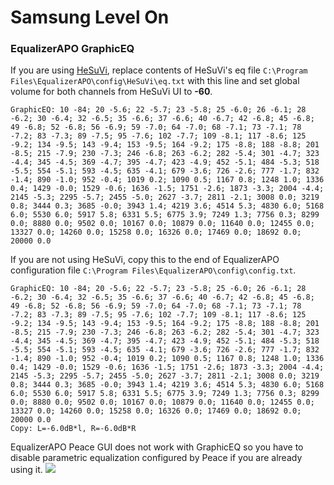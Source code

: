 # Samsung Level On
### EqualizerAPO GraphicEQ
If you are using [HeSuVi](https://sourceforge.net/projects/hesuvi/), replace contents of HeSuVi's eq file `C:\Program Files\EqualizerAPO\config\HeSuVi\eq.txt` with this line and set global volume for both channels from HeSuVi UI to **-60**.
```
GraphicEQ: 10 -84; 20 -5.6; 22 -5.7; 23 -5.8; 25 -6.0; 26 -6.1; 28 -6.2; 30 -6.4; 32 -6.5; 35 -6.6; 37 -6.6; 40 -6.7; 42 -6.8; 45 -6.8; 49 -6.8; 52 -6.8; 56 -6.9; 59 -7.0; 64 -7.0; 68 -7.1; 73 -7.1; 78 -7.2; 83 -7.3; 89 -7.5; 95 -7.6; 102 -7.7; 109 -8.1; 117 -8.6; 125 -9.2; 134 -9.5; 143 -9.4; 153 -9.5; 164 -9.2; 175 -8.8; 188 -8.8; 201 -8.5; 215 -7.9; 230 -7.3; 246 -6.8; 263 -6.2; 282 -5.4; 301 -4.7; 323 -4.4; 345 -4.5; 369 -4.7; 395 -4.7; 423 -4.9; 452 -5.1; 484 -5.3; 518 -5.5; 554 -5.1; 593 -4.5; 635 -4.1; 679 -3.6; 726 -2.6; 777 -1.7; 832 -1.4; 890 -1.0; 952 -0.4; 1019 0.2; 1090 0.5; 1167 0.8; 1248 1.0; 1336 0.4; 1429 -0.0; 1529 -0.6; 1636 -1.5; 1751 -2.6; 1873 -3.3; 2004 -4.4; 2145 -5.3; 2295 -5.7; 2455 -5.0; 2627 -3.7; 2811 -2.1; 3008 0.0; 3219 0.8; 3444 0.3; 3685 -0.0; 3943 1.4; 4219 3.6; 4514 5.3; 4830 6.0; 5168 6.0; 5530 6.0; 5917 5.8; 6331 5.5; 6775 3.9; 7249 1.3; 7756 0.3; 8299 0.0; 8880 0.0; 9502 0.0; 10167 0.0; 10879 0.0; 11640 0.0; 12455 0.0; 13327 0.0; 14260 0.0; 15258 0.0; 16326 0.0; 17469 0.0; 18692 0.0; 20000 0.0
```
If you are not using HeSuVi, copy this to the end of EqualizerAPO configuration file `C:\Program Files\EqualizerAPO\config\config.txt`.
```
GraphicEQ: 10 -84; 20 -5.6; 22 -5.7; 23 -5.8; 25 -6.0; 26 -6.1; 28 -6.2; 30 -6.4; 32 -6.5; 35 -6.6; 37 -6.6; 40 -6.7; 42 -6.8; 45 -6.8; 49 -6.8; 52 -6.8; 56 -6.9; 59 -7.0; 64 -7.0; 68 -7.1; 73 -7.1; 78 -7.2; 83 -7.3; 89 -7.5; 95 -7.6; 102 -7.7; 109 -8.1; 117 -8.6; 125 -9.2; 134 -9.5; 143 -9.4; 153 -9.5; 164 -9.2; 175 -8.8; 188 -8.8; 201 -8.5; 215 -7.9; 230 -7.3; 246 -6.8; 263 -6.2; 282 -5.4; 301 -4.7; 323 -4.4; 345 -4.5; 369 -4.7; 395 -4.7; 423 -4.9; 452 -5.1; 484 -5.3; 518 -5.5; 554 -5.1; 593 -4.5; 635 -4.1; 679 -3.6; 726 -2.6; 777 -1.7; 832 -1.4; 890 -1.0; 952 -0.4; 1019 0.2; 1090 0.5; 1167 0.8; 1248 1.0; 1336 0.4; 1429 -0.0; 1529 -0.6; 1636 -1.5; 1751 -2.6; 1873 -3.3; 2004 -4.4; 2145 -5.3; 2295 -5.7; 2455 -5.0; 2627 -3.7; 2811 -2.1; 3008 0.0; 3219 0.8; 3444 0.3; 3685 -0.0; 3943 1.4; 4219 3.6; 4514 5.3; 4830 6.0; 5168 6.0; 5530 6.0; 5917 5.8; 6331 5.5; 6775 3.9; 7249 1.3; 7756 0.3; 8299 0.0; 8880 0.0; 9502 0.0; 10167 0.0; 10879 0.0; 11640 0.0; 12455 0.0; 13327 0.0; 14260 0.0; 15258 0.0; 16326 0.0; 17469 0.0; 18692 0.0; 20000 0.0
Copy: L=-6.0dB*l, R=-6.0dB*R
```
EqualizerAPO Peace GUI does not work with GraphicEQ so you have to disable parametric equalization configured by Peace if you are already using it.
![](https://raw.githubusercontent.com/jaakkopasanen/AutoEq/master/results/Innerfidelity%202017/innerfidelity/onear/Samsung%20Level%20On/Samsung%20Level%20On.png)
